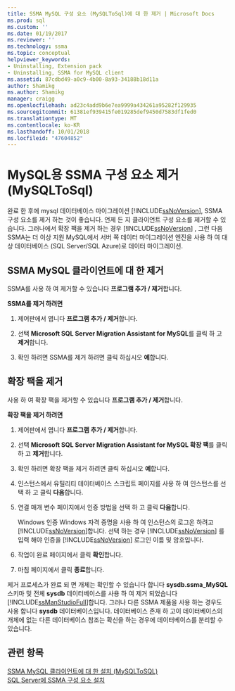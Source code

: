```yaml
---
title: SSMA MySQL 구성 요소 (MySQLToSql)에 대 한 제거 | Microsoft Docs
ms.prod: sql
ms.custom: ''
ms.date: 01/19/2017
ms.reviewer: ''
ms.technology: ssma
ms.topic: conceptual
helpviewer_keywords:
- Uninstalling, Extension pack
- Uninstalling, SSMA for MySQL client
ms.assetid: 87cdbd49-a0c9-4b00-8a93-34188b18d11a
author: Shamikg
ms.author: Shamikg
manager: craigg
ms.openlocfilehash: ad23c4add9b6e7ea9999a434261a95282f129935
ms.sourcegitcommit: 61381ef939415fe019285def9450d7583df1fed0
ms.translationtype: MT
ms.contentlocale: ko-KR
ms.lasthandoff: 10/01/2018
ms.locfileid: "47604852"
---
```

# <a name="removing-the-ssma-for-mysql-components-mysqltosql"></a>MySQL용 SSMA 구성 요소 제거(MySQLToSql)
완료 한 후에 mysql 데이터베이스 마이그레이션 [!INCLUDE[ssNoVersion](../../includes/ssnoversion-md.md)], SSMA 구성 요소를 제거 하는 것이 좋습니다. 언제 든 지 클라이언트 구성 요소를 제거할 수 있습니다. 그러나에서 확장 팩을 제거 하는 경우 [!INCLUDE[ssNoVersion](../../includes/ssnoversion-md.md)] , 그런 다음 SSMA는 더 이상 지원 MySQL에서 서버 쪽 데이터 마이그레이션 엔진을 사용 하 여 대상 데이터베이스 (SQL Server/SQL Azure)로 데이터 마이그레이션.  
  
## <a name="uninstalling-the-ssma-for-mysql-client"></a>SSMA MySQL 클라이언트에 대 한 제거  
SSMA를 사용 하 여 제거할 수 있습니다 **프로그램 추가 / 제거**합니다.  
  
**SSMA를 제거 하려면**  
  
1.  제어판에서 엽니다 **프로그램 추가 / 제거**합니다.  
  
2.  선택 **Microsoft SQL Server Migration Assistant for MySQL**를 클릭 하 고 **제거**합니다.  
  
3.  확인 하려면 SSMA를 제거 하려면 클릭 하십시오 **예**합니다.  
  
## <a name="uninstalling-the-extension-pack"></a>확장 팩을 제거  
사용 하 여 확장 팩을 제거할 수 있습니다 **프로그램 추가 / 제거**합니다.  
  
**확장 팩을 제거 하려면**  
  
1.  제어판에서 엽니다 **프로그램 추가 / 제거**합니다.  
  
2.  선택 **Microsoft SQL Server Migration Assistant for MySQL 확장 팩**를 클릭 하 고 **제거**합니다.  
  
3.  확인 하려면 확장 팩을 제거 하려면 클릭 하십시오 **예**합니다.  
  
4.  인스턴스에서 유틸리티 데이터베이스 스크립트 페이지를 사용 하 여 인스턴스를 선택 하 고 클릭 **다음**합니다.  
  
5.  연결 매개 변수 페이지에서 인증 방법을 선택 하 고 클릭 **다음**합니다.  
  
    Windows 인증 Windows 자격 증명을 사용 하 여 인스턴스의 로그온 하려고 [!INCLUDE[ssNoVersion](../../includes/ssnoversion-md.md)]합니다. 선택 하는 경우 [!INCLUDE[ssNoVersion](../../includes/ssnoversion-md.md)] 를 입력 해야 인증을 [!INCLUDE[ssNoVersion](../../includes/ssnoversion-md.md)] 로그인 이름 및 암호입니다.  
  
6.  작업이 완료 페이지에서 클릭 **확인**합니다.  
  
7.  마침 페이지에서 클릭 **종료**합니다.  
  
제거 프로세스가 완료 되 면 개체는 확인할 수 있습니다 합니다 **sysdb.ssma_MySQL** 스키마 및 전체 **sysdb** 데이터베이스를 사용 하 여 제거 되었습니다 [!INCLUDE[ssManStudioFull](../../includes/ssmanstudiofull-md.md)]합니다. 그러나 다른 SSMA 제품을 사용 하는 경우도 사용 합니다 **sysdb** 데이터베이스입니다. 데이터베이스 존재 하 고이 데이터베이스의 개체에 없는 다른 데이터베이스 참조는 확신을 하는 경우에 데이터베이스를 분리할 수 있습니다.  
  
## <a name="see-also"></a>관련 항목  
[SSMA MySQL 클라이언트에 대 한 설치 &#40;MySQLToSQL&#41;](../../ssma/mysql/installing-ssma-for-mysql-client-mysqltosql.md)  
[SQL Server에 SSMA 구성 요소 설치](installing-ssma-components-on-sql-server-mysqltosql.md)  
  
